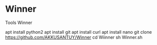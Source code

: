 # Winner
Tools Winner

apt install python2 
apt install git
apt install curl
apt install nano
git clone https://github.com/AKKUSANTUY/Winner
cd Wiinner
sh Winner.sh
